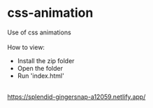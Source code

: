 # css-animation
Use of css animations<br />
<br />
How to view:<br />
- Install the zip folder<br />
- Open the folder<br />
- Run 'index.html'
<br /><br />


https://splendid-gingersnap-a12059.netlify.app/
